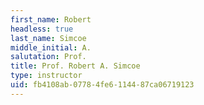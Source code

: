 ```yaml
---
first_name: Robert
headless: true
last_name: Simcoe
middle_initial: A.
salutation: Prof.
title: Prof. Robert A. Simcoe
type: instructor
uid: fb4108ab-0778-4fe6-1144-87ca06719123
---
```

